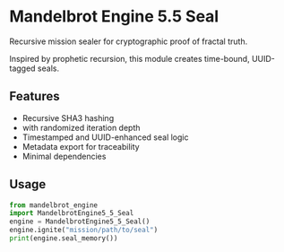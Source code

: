 # Mandelbrot Engine 5.5 Seal
Recursive mission sealer for 
cryptographic proof of fractal truth.

Inspired by prophetic recursion, 
this module creates time-bound, 
UUID-tagged seals.

## Features
- Recursive SHA3 hashing
- with randomized iteration depth
- Timestamped and UUID-enhanced seal logic
- Metadata export for traceability
- Minimal dependencies

## Usage
```python
from mandelbrot_engine
import MandelbrotEngine5_5_Seal
engine = MandelbrotEngine5_5_Seal()
engine.ignite("mission/path/to/seal")
print(engine.seal_memory())


